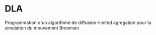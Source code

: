 # DLA
Programmation d'un algorithme de diffusion-limited agregation pour la simulation du mouvement Brownien
